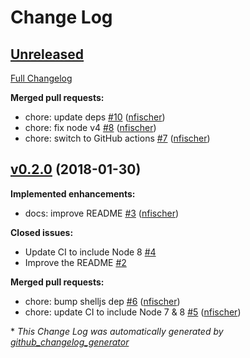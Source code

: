 # Change Log

## [Unreleased](https://github.com/nfischer/shelljs-plugin-inspect/tree/HEAD)

[Full Changelog](https://github.com/nfischer/shelljs-plugin-inspect/compare/v0.2.0...HEAD)

**Merged pull requests:**

- chore: update deps [\#10](https://github.com/nfischer/shelljs-plugin-inspect/pull/10) ([nfischer](https://github.com/nfischer))
- chore: fix node v4 [\#8](https://github.com/nfischer/shelljs-plugin-inspect/pull/8) ([nfischer](https://github.com/nfischer))
- chore: switch to GitHub actions [\#7](https://github.com/nfischer/shelljs-plugin-inspect/pull/7) ([nfischer](https://github.com/nfischer))

## [v0.2.0](https://github.com/nfischer/shelljs-plugin-inspect/tree/v0.2.0) (2018-01-30)
**Implemented enhancements:**

- docs: improve README [\#3](https://github.com/nfischer/shelljs-plugin-inspect/pull/3) ([nfischer](https://github.com/nfischer))

**Closed issues:**

- Update CI to include Node 8 [\#4](https://github.com/nfischer/shelljs-plugin-inspect/issues/4)
- Improve the README [\#2](https://github.com/nfischer/shelljs-plugin-inspect/issues/2)

**Merged pull requests:**

- chore: bump shelljs dep [\#6](https://github.com/nfischer/shelljs-plugin-inspect/pull/6) ([nfischer](https://github.com/nfischer))
- chore: update CI to include Node 7 & 8 [\#5](https://github.com/nfischer/shelljs-plugin-inspect/pull/5) ([nfischer](https://github.com/nfischer))



\* *This Change Log was automatically generated by [github_changelog_generator](https://github.com/skywinder/Github-Changelog-Generator)*